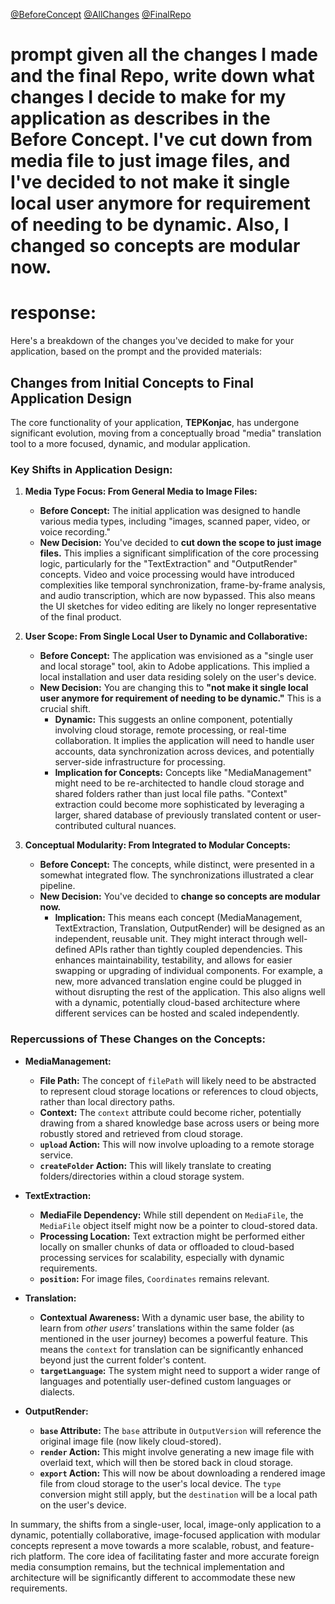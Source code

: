 [@BeforeConcept](../../assignment2.md)
[@AllChanges](../../context)
[@FinalRepo](../..)
# prompt given all the changes I made and the final Repo, write down what changes I decide to make for my application as describes in the Before Concept. I've cut down from media file to just image files, and I've decided to not make it single local user anymore for requirement of needing to be dynamic. Also, I changed so concepts are modular now.

# response:

Here's a breakdown of the changes you've decided to make for your application, based on the prompt and the provided materials:

## Changes from Initial Concepts to Final Application Design

The core functionality of your application, **TEPKonjac**, has undergone significant evolution, moving from a conceptually broad "media" translation tool to a more focused, dynamic, and modular application.

### Key Shifts in Application Design:

1.  **Media Type Focus: From General Media to Image Files:**
    *   **Before Concept:** The initial application was designed to handle various media types, including "images, scanned paper, video, or voice recording."
    *   **New Decision:** You've decided to **cut down the scope to just image files.** This implies a significant simplification of the core processing logic, particularly for the "TextExtraction" and "OutputRender" concepts. Video and voice processing would have introduced complexities like temporal synchronization, frame-by-frame analysis, and audio transcription, which are now bypassed. This also means the UI sketches for video editing are likely no longer representative of the final product.

2.  **User Scope: From Single Local User to Dynamic and Collaborative:**
    *   **Before Concept:** The application was envisioned as a "single user and local storage" tool, akin to Adobe applications. This implied a local installation and user data residing solely on the user's device.
    *   **New Decision:** You are changing this to **"not make it single local user anymore for requirement of needing to be dynamic."** This is a crucial shift.
        *   **Dynamic:** This suggests an online component, potentially involving cloud storage, remote processing, or real-time collaboration. It implies the application will need to handle user accounts, data synchronization across devices, and potentially server-side infrastructure for processing.
        *   **Implication for Concepts:** Concepts like "MediaManagement" might need to be re-architected to handle cloud storage and shared folders rather than just local file paths. "Context" extraction could become more sophisticated by leveraging a larger, shared database of previously translated content or user-contributed cultural nuances.

3.  **Conceptual Modularity: From Integrated to Modular Concepts:**
    *   **Before Concept:** The concepts, while distinct, were presented in a somewhat integrated flow. The synchronizations illustrated a clear pipeline.
    *   **New Decision:** You've decided to **change so concepts are modular now.**
        *   **Implication:** This means each concept (MediaManagement, TextExtraction, Translation, OutputRender) will be designed as an independent, reusable unit. They might interact through well-defined APIs rather than tightly coupled dependencies. This enhances maintainability, testability, and allows for easier swapping or upgrading of individual components. For example, a new, more advanced translation engine could be plugged in without disrupting the rest of the application. This also aligns well with a dynamic, potentially cloud-based architecture where different services can be hosted and scaled independently.

### Repercussions of These Changes on the Concepts:

*   **MediaManagement:**
    *   **File Path:** The concept of `filePath` will likely need to be abstracted to represent cloud storage locations or references to cloud objects, rather than local directory paths.
    *   **Context:** The `context` attribute could become richer, potentially drawing from a shared knowledge base across users or being more robustly stored and retrieved from cloud storage.
    *   **`upload` Action:** This will now involve uploading to a remote storage service.
    *   **`createFolder` Action:** This will likely translate to creating folders/directories within a cloud storage system.

*   **TextExtraction:**
    *   **MediaFile Dependency:** While still dependent on `MediaFile`, the `MediaFile` object itself might now be a pointer to cloud-stored data.
    *   **Processing Location:** Text extraction might be performed either locally on smaller chunks of data or offloaded to cloud-based processing services for scalability, especially with dynamic requirements.
    *   **`position`:** For image files, `Coordinates` remains relevant.

*   **Translation:**
    *   **Contextual Awareness:** With a dynamic user base, the ability to learn from *other users'* translations within the same folder (as mentioned in the user journey) becomes a powerful feature. This means the `context` for translation can be significantly enhanced beyond just the current folder's content.
    *   **`targetLanguage`:** The system might need to support a wider range of languages and potentially user-defined custom languages or dialects.

*   **OutputRender:**
    *   **`base` Attribute:** The `base` attribute in `OutputVersion` will reference the original image file (now likely cloud-stored).
    *   **`render` Action:** This might involve generating a new image file with overlaid text, which will then be stored back in cloud storage.
    *   **`export` Action:** This will now be about downloading a rendered image file from cloud storage to the user's local device. The `type` conversion might still apply, but the `destination` will be a local path on the user's device.

In summary, the shifts from a single-user, local, image-only application to a dynamic, potentially collaborative, image-focused application with modular concepts represent a move towards a more scalable, robust, and feature-rich platform. The core idea of facilitating faster and more accurate foreign media consumption remains, but the technical implementation and architecture will be significantly different to accommodate these new requirements.